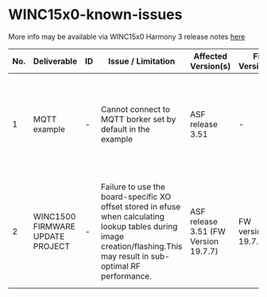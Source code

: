 # WINC15x0-known-issues
More info may be available via WINC15x0 Harmony 3 release notes [here](https://github.com/Microchip-MPLAB-Harmony/wireless_apps_winc1500/blob/master/release_notes.md)

| No.		| Deliverable 	| ID | Issue / Limitation | Affected Version(s) | Fix Version(s) | Recommendation |
| ----- | ------------- | -- | ------------------ | ------------------- | -------------- | -------------- |
| 1 | MQTT example | - | Cannot connect to MQTT borker set by default in the example | ASF release 3.51 | - | In *main.h*, change **main_mqtt_broker** to *"test.mosquitto.org"*. In *main.c*, look for fucntion call **mqtt_connect_broker()** and change MQTT cient ID passed to fucntion (5th argument) to *NULL* |
| 2 | WINC1500 FIRMWARE UPDATE PROJECT | - | Failure to use the board-specific XO offset stored in efuse when calculating lookup tables during image creation/flashing.This may result in sub-optimal RF performance. | ASF release 3.51 (FW Version 19.7.7) | FW version 19.7.7 |  The release zip [WINC1500 FIRMWARE UPDATE PROJECT](https://github.com/MicrochipTech/WINC-Releases/blob/master/WINC1500/19_7_7/WINC1500_FIRMWARE_UPDATE_PROJECT.7z) is updated with script "update_pll_table.bat" which will handle the extraction of XO offset from efuse, and ensure the value is used correctly during image creation. |

